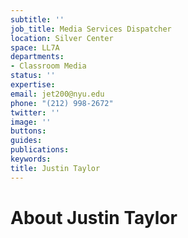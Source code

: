 ```yaml
---
subtitle: ''
job_title: Media Services Dispatcher
location: Silver Center
space: LL7A
departments:
- Classroom Media
status: ''
expertise: 
email: jet200@nyu.edu
phone: "(212) 998-2672"
twitter: ''
image: ''
buttons: 
guides: 
publications: 
keywords: 
title: Justin Taylor
---
```


# About Justin Taylor
